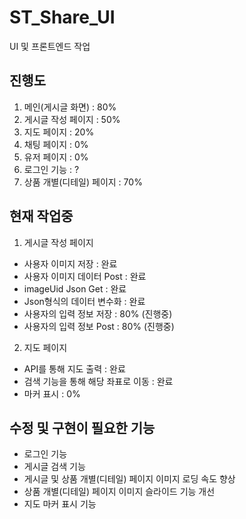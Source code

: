 # ST_Share_UI

UI 및 프론트엔드 작업

## 진행도
1. 메인(게시글 화면) : 80%
2. 게시글 작성 페이지 : 50%
3. 지도 페이지 : 20%
4. 채팅 페이지 : 0%
5. 유저 페이지 : 0%
6. 로그인 기능 : ?
7. 상품 개별(디테일) 페이지 : 70%


## 현재 작업중
1. 게시글 작성 페이지
- 사용자 이미지 저장 : 완료
- 사용자 이미지 데이터 Post : 완료
- imageUid Json Get : 완료
- Json형식의 데이터 변수화 : 완료
- 사용자의 입력 정보 저장 : 80% (진행중)
- 사용자의 입력 정보 Post : 80% (진행중)

2. 지도 페이지
- API를 통해 지도 출력 : 완료
- 검색 기능을 통해 해당 좌표로 이동 : 완료
- 마커 표시 : 0%


## 수정 및 구현이 필요한 기능
- 로그인 기능
- 게시글 검색 기능
- 게시글 및 상품 개별(디테일) 페이지 이미지 로딩 속도 향상
- 상품 개별(디테일) 페이지 이미지 슬라이드 기능 개선
- 지도 마커 표시 기능

